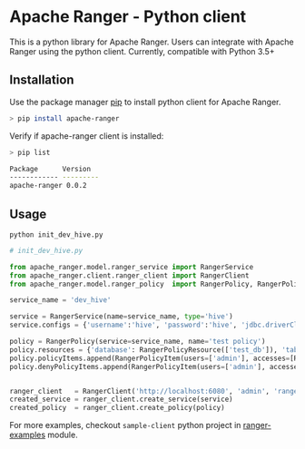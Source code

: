 <!---
Licensed to the Apache Software Foundation (ASF) under one
or more contributor license agreements.  See the NOTICE file
distributed with this work for additional information
regarding copyright ownership.  The ASF licenses this file
to you under the Apache License, Version 2.0 (the
"License"); you may not use this file except in compliance
with the License.  You may obtain a copy of the License at

  http://www.apache.org/licenses/LICENSE-2.0

Unless required by applicable law or agreed to in writing,
software distributed under the License is distributed on an
"AS IS" BASIS, WITHOUT WARRANTIES OR CONDITIONS OF ANY
KIND, either express or implied.  See the License for the
specific language governing permissions and limitations
under the License.
-->

# Apache Ranger - Python client

This is a python library for Apache Ranger. Users can integrate with Apache Ranger using the python client.
Currently, compatible with Python 3.5+

## Installation

Use the package manager [pip](https://pip.pypa.io/en/stable/) to install python client for Apache Ranger.

```bash
> pip install apache-ranger
```

Verify if apache-ranger client is installed:
```bash
> pip list

Package      Version
------------ ---------
apache-ranger 0.0.2
```

## Usage

```python init_dev_hive.py```
```python
# init_dev_hive.py

from apache_ranger.model.ranger_service import RangerService
from apache_ranger.client.ranger_client import RangerClient
from apache_ranger.model.ranger_policy  import RangerPolicy, RangerPolicyResource, RangerPolicyItem, RangerPolicyItemAccess

service_name = 'dev_hive'

service = RangerService(name=service_name, type='hive')
service.configs = {'username':'hive', 'password':'hive', 'jdbc.driverClassName': 'org.apache.hive.jdbc.HiveDriver', 'jdbc.url': 'jdfb:hive2://ranger-hadoop:10000', 'hadoop.security.authorization': 'true'}

policy = RangerPolicy(service=service_name, name='test policy')
policy.resources = {'database': RangerPolicyResource(['test_db']), 'table': RangerPolicyResource(['test_tbl']), 'column': RangerPolicyResource(['*'])}
policy.policyItems.append(RangerPolicyItem(users=['admin'], accesses=[RangerPolicyItemAccess('create'), RangerPolicyItemAccess('alter'), RangerPolicyItemAccess('drop')], delegateAdmin=True))
policy.denyPolicyItems.append(RangerPolicyItem(users=['admin'], accesses=[RangerPolicyItemAccess('select')]))


ranger_client   = RangerClient('http://localhost:6080', 'admin', 'rangerR0cks!')
created_service = ranger_client.create_service(service)
created_policy  = ranger_client.create_policy(policy)

```
For more examples, checkout `sample-client` python  project in [ranger-examples](https://github.com/apache/ranger/blob/master/ranger-examples/sample-client/src/main/python/sample_client.py) module.

